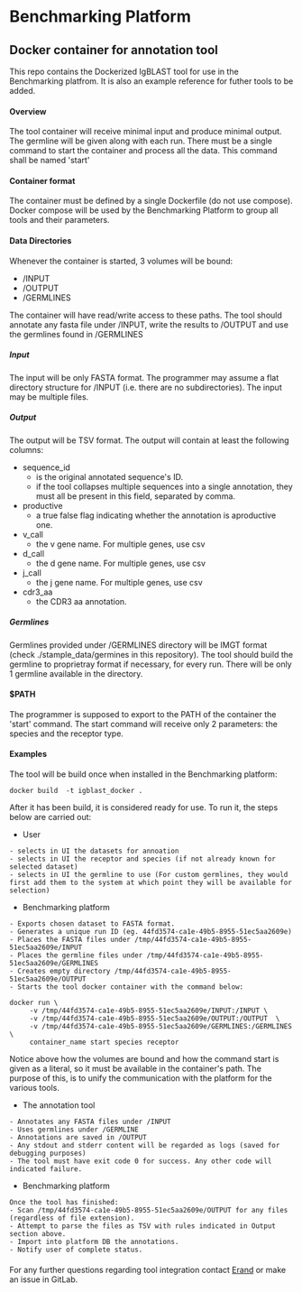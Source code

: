 # Benchmarking Platform
## Docker container for annotation tool

This repo contains the Dockerized IgBLAST tool for use in the Benchmarking platfrom. It is also an example reference for futher tools to be added.

#### Overview

The tool container will receive minimal input and produce minimal output. The germline will be given along with each run. 
There must be a single command to start the container and process all the data. This command shall be named 'start'

#### Container format

The container must be defined by a single Dockerfile (do not use compose). Docker compose will be used by the Benchmarking Platform to group all tools and their parameters. 

#### Data Directories

Whenever the container is started, 3 volumes will be bound:

- /INPUT
- /OUTPUT   
- /GERMLINES

The container will have read/write access to these paths. 
The tool should annotate any fasta file under /INPUT, write the results to /OUTPUT and use the germlines found in /GERMLINES

##### Input

The input will be only FASTA format. The programmer may assume a flat directory structure for /INPUT (i.e. there are no subdirectories).
The input may be multiple files.

##### Output

The output will be TSV format. The output will contain at least the following columns:

- sequence_id
    - is the original annotated sequence's ID.
    - if the tool collapses multiple sequences into a single annotation, they must all be present in this field, separated by comma.    
- productive
    - a true false flag indicating whether the annotation is aproductive one.
- v_call
    - the v gene name. For multiple genes, use csv
- d_call
    - the d gene name. For multiple genes, use csv
- j_call
    - the j gene name. For multiple genes, use csv
- cdr3_aa
    - the CDR3 aa annotation.
    
##### Germlines

Germlines provided under /GERMLINES directory will be IMGT format (check ./stample_data/germines in this repository).
The tool should build the germline to proprietray format if necessary, for every run.
There will be only 1 germline available in the directory.

#### $PATH

The programmer is supposed to export to the PATH of the container the 'start' command. The start command will receive only 2 parameters: the species and the receptor type.


#### Examples

The tool will be build once when installed in the Benchmarking platform:

``docker build  -t igblast_docker .``

After it has been build, it is considered ready for use. To run it, the steps below are carried out:

- User

```$xslt
- selects in UI the datasets for annoation
- selects in UI the receptor and species (if not already known for selected dataset)
- selects in UI the germline to use (For custom germlines, they would first add them to the system at which point they will be available for selection) 
```

- Benchmarking platform

```$xslt
- Exports chosen dataset to FASTA format.
- Generates a unique run ID (eg. 44fd3574-ca1e-49b5-8955-51ec5aa2609e)
- Places the FASTA files under /tmp/44fd3574-ca1e-49b5-8955-51ec5aa2609e/INPUT
- Places the germline files under /tmp/44fd3574-ca1e-49b5-8955-51ec5aa2609e/GERMLINES
- Creates empty directory /tmp/44fd3574-ca1e-49b5-8955-51ec5aa2609e/OUTPUT
- Starts the tool docker container with the command below:
```

```$xslt
docker run \
     -v /tmp/44fd3574-ca1e-49b5-8955-51ec5aa2609e/INPUT:/INPUT \
     -v /tmp/44fd3574-ca1e-49b5-8955-51ec5aa2609e/OUTPUT:/OUTPUT  \ 
     -v /tmp/44fd3574-ca1e-49b5-8955-51ec5aa2609e/GERMLINES:/GERMLINES \
     container_name start species receptor
```

Notice above how the volumes are bound and how the command start is given as a literal, so it must be available in the container's path.
The purpose of this, is to unify the communication with the platform for the various tools. 


- The annotation tool

```$xslt
- Annotates any FASTA files under /INPUT
- Uses germlines under /GERMLINE
- Annotations are saved in /OUTPUT
- Any stdout and stderr content will be regarded as logs (saved for debugging purposes)
- The tool must have exit code 0 for success. Any other code will indicated failure. 
```

- Benchmarking platform
```$xslt
Once the tool has finished:
- Scan /tmp/44fd3574-ca1e-49b5-8955-51ec5aa2609e/OUTPUT for any files (regardless of file extension).
- Attempt to parse the files as TSV with rules indicated in Output section above.
- Import into platform DB the annotations.
- Notify user of complete status.
```

####

For any further questions regarding tool integration contact [Erand](mailto:erand.smakaj@gmail.com) or make an issue in GitLab.


